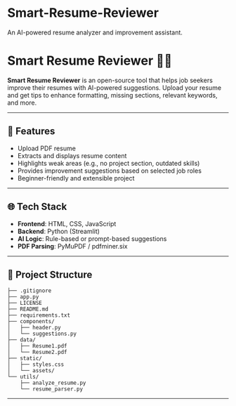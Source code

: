 # Smart-Resume-Reviewer
An AI-powered resume analyzer and improvement assistant.
# Smart Resume Reviewer 🧠📄

**Smart Resume Reviewer** is an open-source tool that helps job seekers improve their resumes with AI-powered suggestions. Upload your resume and get tips to enhance formatting, missing sections, relevant keywords, and more.

---

## 🚀 Features

- Upload PDF resume
- Extracts and displays resume content
- Highlights weak areas (e.g., no project section, outdated skills)
- Provides improvement suggestions based on selected job roles
- Beginner-friendly and extensible project

---

## 🌐 Tech Stack

- **Frontend**: HTML, CSS, JavaScript
- **Backend**: Python (Streamlit)
- **AI Logic**: Rule-based or prompt-based suggestions
- **PDF Parsing**: PyMuPDF / pdfminer.six

---

## 📁 Project Structure
```C:.
├── .gitignore
├── app.py
├── LICENSE
├── README.md
├── requirements.txt
├── components/
│   ├── header.py
│   └── suggestions.py
├── data/
│   ├── Resume1.pdf
│   └── Resume2.pdf
├── static/
│   ├── styles.css
│   └── assets/
└── utils/
    ├── analyze_resume.py
    └── resume_parser.py

   ```
---





